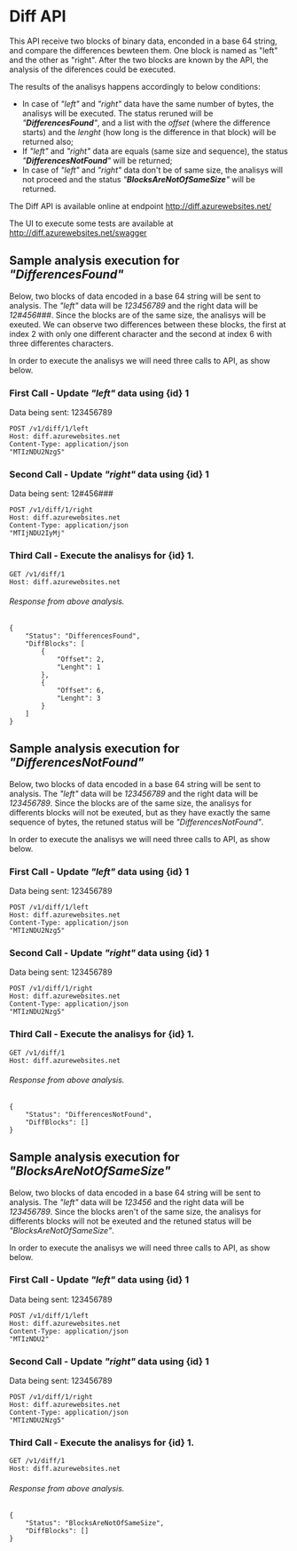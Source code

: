 # Diff API
This API  receive two blocks of binary data, enconded in a base 64 string, and compare the differences bewteen them. One block is named as "left" and the other as "right". After the two blocks are known by the API, the analysis of the diferences could be executed.


The results of the analisys happens accordingly to below conditions:
- In case of *"left"* and *"right"* data have the same number of bytes, the analisys will be executed. The status reruned will be *"**DifferencesFound**"*, and a list with the *offset* (where the difference starts) and the *lenght* (how long is the difference in that block) will be returned also;
- If *"left"* and *"right"* data are equals (same size and sequence), the status *"**DifferencesNotFound**"* will be returned;
- In case of *"left"* and *"right"* data don't be of same size, the analisys will not proceed and the status *"**BlocksAreNotOfSameSize**"* will be returned.


The Diff API is available online at endpoint http://diff.azurewebsites.net/

The UI to execute some tests are available at http://diff.azurewebsites.net/swagger

## Sample analysis execution for *"DifferencesFound"*

Below, two blocks of data encoded in a base 64 string will be sent to analysis.
The *"left"*  data will be *123456789* and the right data will be *12#456###*.
Since the blocks are of the same size, the analisys will be exeuted. We can observe two differences between these blocks, the first at index 2 with only one different character  and the second at index 6 with three differentes characters.

In order to execute the analisys we will need three calls to API, as show below.

### First Call - Update *"left"*  data using {id} 1
Data being sent: 123456789

    POST /v1/diff/1/left
    Host: diff.azurewebsites.net
    Content-Type: application/json
    "MTIzNDU2Nzg5"

### Second Call - Update *"right"*  data using {id} 1
Data being sent: 12#456###

    POST /v1/diff/1/right
    Host: diff.azurewebsites.net
    Content-Type: application/json
    "MTIjNDU2IyMj"

### Third Call - Execute the analisys for {id} 1.

    GET /v1/diff/1
    Host: diff.azurewebsites.net

###### Response from above analysis.

    {
        "Status": "DifferencesFound",
        "DiffBlocks": [
            {
                "Offset": 2,
                "Lenght": 1
            },
            {
                "Offset": 6,
                "Lenght": 3
            }
        ]
    }

## Sample analysis execution for *"DifferencesNotFound"*

Below, two blocks of data encoded in a base 64 string will be sent to analysis.
The *"left"*  data will be *123456789* and the right data will be *123456789*.
Since the blocks are of the same size,  the analisys for differents blocks will not be exeuted, but as they have exactly the same sequence of bytes, the retuned status will be *"DifferencesNotFound"*.

In order to execute the analisys we will need three calls to API, as show below.

### First Call - Update *"left"*  data using {id} 1
Data being sent: 123456789

    POST /v1/diff/1/left
    Host: diff.azurewebsites.net
    Content-Type: application/json
    "MTIzNDU2Nzg5"

### Second Call - Update *"right"*  data using {id} 1
Data being sent: 123456789

    POST /v1/diff/1/right
    Host: diff.azurewebsites.net
    Content-Type: application/json
    "MTIzNDU2Nzg5"

### Third Call - Execute the analisys for {id} 1.

    GET /v1/diff/1
    Host: diff.azurewebsites.net

###### Response from above analysis.

    {
        "Status": "DifferencesNotFound",
        "DiffBlocks": []
    }

## Sample analysis execution for *"BlocksAreNotOfSameSize"*

Below, two blocks of data encoded in a base 64 string will be sent to analysis.
The *"left"*  data will be *123456* and the right data will be *123456789*.
Since the blocks aren't of the same size, the analisys for differents blocks will not be exeuted and the retuned status will be *"BlocksAreNotOfSameSize"*.

In order to execute the analisys we will need three calls to API, as show below.

### First Call - Update *"left"*  data using {id} 1
Data being sent: 123456789

    POST /v1/diff/1/left
    Host: diff.azurewebsites.net
    Content-Type: application/json
    "MTIzNDU2"

### Second Call - Update *"right"*  data using {id} 1
Data being sent: 123456789

    POST /v1/diff/1/right
    Host: diff.azurewebsites.net
    Content-Type: application/json
    "MTIzNDU2Nzg5"

### Third Call - Execute the analisys for {id} 1.

    GET /v1/diff/1
    Host: diff.azurewebsites.net

###### Response from above analysis.

    {
        "Status": "BlocksAreNotOfSameSize",
        "DiffBlocks": []
    }

